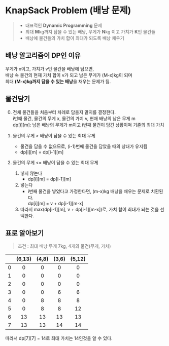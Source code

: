 # KnapSack Problem (배낭 문제)
> - 대표적인 **Dynamic Programming** 문제   
> - 최대 **M**kg까지 담을 수 있는 배낭, 무게가 **N**kg 이고 가치가 **K**인 물건들   
> - 배낭에 물건들의 가치 합이 최대가 되도록 배낭 채우기

## 배낭 알고리즘이 DP인 이유
무게가 x이고, 가치가 v인 물건을 배낭에 담으면,   
배낭 속 물건의 현재 가치 합이 v가 되고 남은 무게가 (M-x)kg이 되며   
최대 **(M-x)kg까지 담을 수 있는 배낭**을 채우는 문제가 됨.

## 물건담기
0. 전체 물건들을 처음부터 차례로 담을지 말지를 결정한다.   
i번째 물건, 물건의 무게 x, 물건의 가치 v, 현재 배낭의 남은 무게 m   
dp[i][m]: 남은 배낭의 무게가 m이고 i번째 물건이 담긴 상황이며 기존의 최대 가치

1. 물건의 무게 > 배낭이 담을 수 있는 최대 무게
    - 물건을 담을 수 없으므로, (i-1)번째 물건을 담았을 때의 상태가 유지됨
    - dp[i][m] = dp[i-1][m]

2. 물건의 무게 <= 배낭이 담을 수 있는 최대 무게  
    1) 넣지 않는다   
        - dp[i][m] = dp[i-1][m]
    2) 넣는다   
        - i번째 물건을 넣었다고 가정한다면, (m-x)kg 배낭을 채우는 문제로 치환된다.   
        dp[i][m] = v + dp[i-1][m-x]   
    3) 따라서 max(dp[i-1][m], v + dp[i-1][m-x])로, 가치 합이 최대가 되는 것을 선택한다.

## 표로 알아보기
> 조건 : 최대 배낭 무게 7kg, 4개의 물건(무게, 가치)

||(6,13)|(4,8)|(3,6)|(5,12)
|:--:|:--:|:--:|:--:|:--:|
|0|0|0|0|0|
|1|0|0|0|0|
|2|0|0|0|0|
|3|0|0|6|6|
|4|0|8|8|8|
|5|0|8|8|12|
|6|13|13|13|13|
|7|13|13|14|14|

따라서 dp[7][7] = 14로 최대 가치는 14인것을 알 수 있다.


